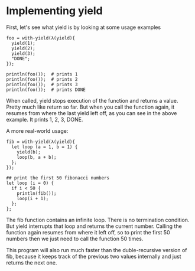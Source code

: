 # Implementing yield

First, let's see what yield is by looking at some usage examples

```
foo = with-yield(λ(yield){
  yield(1);
  yield(2);
  yield(3);
  "DONE";
});

println(foo());  # prints 1
println(foo());  # prints 2
println(foo());  # prints 3
println(foo());  # prints DONE
```
When called, yield stops execution of the function and returns a value. Pretty much like return so far. But when you call the function again, it resumes from where the last yield left off, as you can see in the above example. It prints 1, 2, 3, DONE.

A more real-world usage:

```
fib = with-yield(λ(yield){
  let loop (a = 1, b = 1) {
    yield(b);
    loop(b, a + b);
  };
});

## print the first 50 fibonacci numbers
let loop (i = 0) {
  if i < 50 {
    println(fib());
    loop(i + 1);
  };
};
```
The fib function contains an infinite loop. There is no termination condition. But yield interrupts that loop and returns the current number. Calling the function again resumes from where it left off, so to print the first 50 numbers then we just need to call the function 50 times.

This program will also run much faster than the duble-recursive version of fib, because it keeps track of the previous two values internally and just returns the next one.
